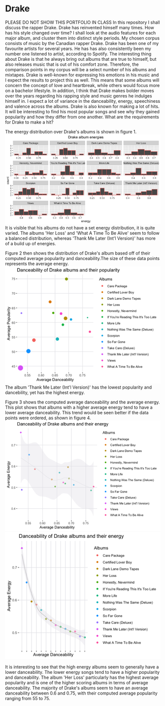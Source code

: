 # Drake
PLEASE DO NOT SHOW THIS PORTFOLIO IN CLASS
In this repository I shall discuss the rapper Drake. Drake has reinvented himself many times. How has his style changed over time? I shall look at the audio features for each major album, and cluster them into distinct style periods. My chosen corpus consists of music by the Canadian rapper Drake. Drake has been one of my favourite artists for several years. He has has also consistently been my number one listened to artist, according to Spotify. The interesting thing about Drake is that he always bring out albums that are true to himself, but also releases music that is out of his comfort zone. Therefore, the comparison points in my corpus will be a select number of his albums and mixtapes. Drake is well-known for expressing his emotions in his music and I expect the results to project this as well. This means that some albums will concern the concept of love and heartbreak, while others would focus more on a bachelor lifestyle. In addition, I think that Drake makes bolder moves over the years regarding his rapping style and music genres he indulges himself in. I expect a lot of variance in the danceability, energy, speechiness and valence across the albums. Drake is also known for making a lot of hits. It will be interesting to find his most popular songs and see why they gained popularity and how they differ from one another. What are the requirements for Drake to make a hit?

The energy distribution over Drake's albums is shown in figure 1. ![Fig 1](https://github.com/Khwezi1708/Drake/blob/main/energy.png)
It is visible that his albums do not have a set energy distribution, it is quite varied. The albums 'Her Loss' and 'What A Time To Be Alive' seem to follow a balanced distribution, whereas 'Thank Me Later (Int'l Version)' has more of a build up of energies. 

Figure 2 then shows the distribution of Drake's album based off of their computed average popularity and danceability.The size of these data points represents the average energy. ![Fig 2](https://github.com/Khwezi1708/Drake/blob/main/dancepop.png) 
The album 'Thank Me Later (Int'l Version)' has the lowest popularity and dancebility, yet has the highest energy. 

Figure 3 shows the computed average danceability and the average energy. This plot shows that albums with a higher average energy tend to have a lower average danceability. This trend would be seen better if the data points were ordered, as shown in figure 4.
![Fig 3](https://github.com/Khwezi1708/Drake/blob/main/dancergy.png) ![Fig 4](https://github.com/Khwezi1708/Drake/blob/main/sorted_dancergy.png)

It is interesting to see that the high energy albums seem to generally have a lower danceability. The lower energy songs tend to have a higher popularity and danceability. The album 'Her Loss' particularly has the highest average popularity and is one of the higher scoring albums in terms of average danceability. The majority of Drake's albums seem to have an average danceability between 0.6 and 0.75, with their computed average popularity ranging from 55 to 75.
